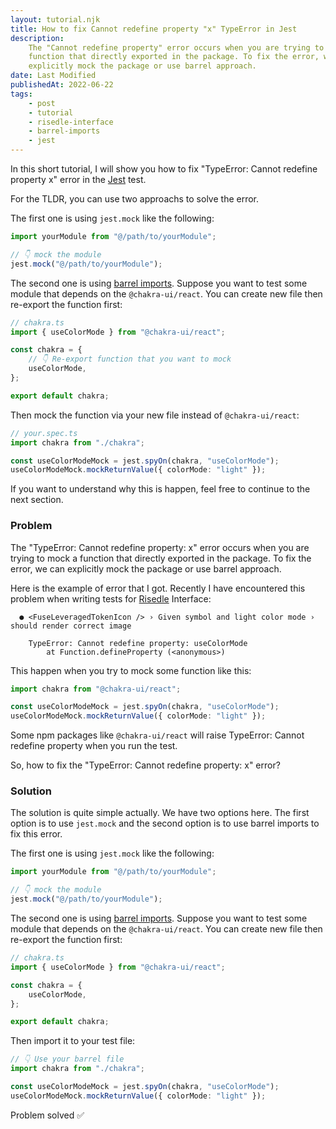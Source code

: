 ```yaml
---
layout: tutorial.njk
title: How to fix Cannot redefine property "x" TypeError in Jest
description:
    The "Cannot redefine property" error occurs when you are trying to mock a
    function that directly exported in the package. To fix the error, we can
    explicitly mock the package or use barrel approach.
date: Last Modified
publishedAt: 2022-06-22
tags:
    - post
    - tutorial
    - risedle-interface
    - barrel-imports
    - jest
---
```


In this short tutorial, I will show you how to fix "TypeError: Cannot redefine
property x" error in the [Jest][1] test.

For the TLDR, you can use two approachs to solve the error.

The first one is using `jest.mock` like the following:

```typescript
import yourModule from "@/path/to/yourModule";

// 👇 mock the module
jest.mock("@/path/to/yourModule");
```

The second one is using [barrel imports][2]. Suppose you want to test some
module that depends on the `@chakra-ui/react`. You can create new file then
re-export the function first:

```typescript
// chakra.ts
import { useColorMode } from "@chakra-ui/react";

const chakra = {
    // 👇 Re-export function that you want to mock
    useColorMode,
};

export default chakra;
```

Then mock the function via your new file instead of `@chakra-ui/react`:

```typescript
// your.spec.ts
import chakra from "./chakra";

const useColorModeMock = jest.spyOn(chakra, "useColorMode");
useColorModeMock.mockReturnValue({ colorMode: "light" });
```

If you want to understand why this is happen, feel free to continue to the next
section.

### Problem

The "TypeError: Cannot redefine property: x" error occurs when you are trying
to mock a function that directly exported in the package. To fix the error, we
can explicitly mock the package or use barrel approach.

Here is the example of error that I got. Recently I have encountered this
problem when writing tests for [Risedle][3] Interface:

```shell
  ● <FuseLeveragedTokenIcon /> › Given symbol and light color mode › should render correct image

    TypeError: Cannot redefine property: useColorMode
        at Function.defineProperty (<anonymous>)
```

This happen when you try to mock some function like this:

```typescript
import chakra from "@chakra-ui/react";

const useColorModeMock = jest.spyOn(chakra, "useColorMode");
useColorModeMock.mockReturnValue({ colorMode: "light" });
```

Some npm packages like `@chakra-ui/react` will raise TypeError: Cannot redefine
property when you run the test.

So, how to fix the "TypeError: Cannot redefine property: x" error?

### Solution

The solution is quite simple actually. We have two options here. The first
option is to use `jest.mock` and the second option is to use barrel imports to
fix this error.

The first one is using `jest.mock` like the following:

```typescript
import yourModule from "@/path/to/yourModule";

// 👇 mock the module
jest.mock("@/path/to/yourModule");
```

The second one is using [barrel imports][2]. Suppose you want to test some
module that depends on the `@chakra-ui/react`. You can create new file then
re-export the function first:

```typescript
// chakra.ts
import { useColorMode } from "@chakra-ui/react";

const chakra = {
    useColorMode,
};

export default chakra;
```

Then import it to your test file:

```typescript
// 👇 Use your barrel file
import chakra from "./chakra";

const useColorModeMock = jest.spyOn(chakra, "useColorMode");
useColorModeMock.mockReturnValue({ colorMode: "light" });
```

Problem solved ✅

[1]: /questions/what-is-jest/
[2]: /questions/what-is-barrel-imports-in-typescript/
[3]: https://risedle.com

